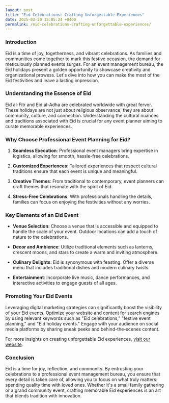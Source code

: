 ```yaml
---
layout: post
title: "Eid Celebrations: Crafting Unforgettable Experiences"
date: 2025-03-20 15:05:24 +0400
permalink: /eid-celebrations-crafting-unforgettable-experiences/
---
```



### Introduction

Eid is a time of joy, togetherness, and vibrant celebrations. As families and communities come together to mark this festive occasion, the demand for meticulously planned events surges. For an event management bureau, the Eid holidays present a golden opportunity to showcase creativity and organizational prowess. Let's dive into how you can make the most of the Eid festivities and leave a lasting impression.

### Understanding the Essence of Eid

Eid al-Fitr and Eid al-Adha are celebrated worldwide with great fervor. These holidays are not just about religious observance; they are about community, culture, and connection. Understanding the cultural nuances and traditions associated with Eid is crucial for any event planner aiming to curate memorable experiences.

### Why Choose Professional Event Planning for Eid?

1. **Seamless Execution**: Professional event managers bring expertise in logistics, allowing for smooth, hassle-free celebrations.
   
2. **Customized Experiences**: Tailored experiences that respect cultural traditions ensure that each event is unique and meaningful.

3. **Creative Themes**: From traditional to contemporary, event planners can craft themes that resonate with the spirit of Eid.

4. **Stress-Free Celebrations**: With professionals handling the details, families can focus on enjoying the festivities without any worries.

### Key Elements of an Eid Event

- **Venue Selection**: Choose a venue that is accessible and equipped to handle the scale of your event. Outdoor locations can add a touch of nature to the celebrations.

- **Decor and Ambience**: Utilize traditional elements such as lanterns, crescent moons, and stars to create a warm and inviting atmosphere.

- **Culinary Delights**: Eid is synonymous with feasting. Offer a diverse menu that includes traditional dishes and modern culinary twists.

- **Entertainment**: Incorporate live music, dance performances, and interactive activities to engage guests of all ages.

### Promoting Your Eid Events

Leveraging digital marketing strategies can significantly boost the visibility of your Eid events. Optimize your website and content for search engines by using relevant keywords such as "Eid celebrations," "festive event planning," and "Eid holiday events." Engage with your audience on social media platforms by sharing sneak peeks and behind-the-scenes content.

For more insights on creating unforgettable Eid experiences, [visit our website](https://geventm.com/).

### Conclusion

Eid is a time for joy, reflection, and community. By entrusting your celebrations to a professional event management bureau, you ensure that every detail is taken care of, allowing you to focus on what truly matters: spending quality time with loved ones. Whether it's a small family gathering or a grand community event, crafting memorable Eid experiences is an art that blends tradition with innovation.